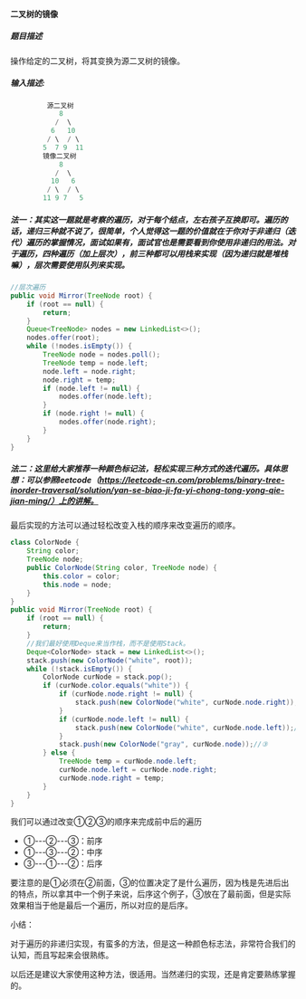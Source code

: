 #### 二叉树的镜像

##### 题目描述

操作给定的二叉树，将其变换为源二叉树的镜像。

##### 输入描述:

```java
         源二叉树 
    	    8
    	   /  \
    	  6   10
    	 / \  / \
    	5  7 9  11
    	镜像二叉树
    	    8
    	   /  \
    	  10   6
    	 / \  / \
    	11 9 7   5
```

<!--more-->

##### 法一：其实这一题就是考察的遍历，对于每个结点，左右孩子互换即可。遍历的话，递归三种就不说了，很简单，个人觉得这一题的价值就在于你对于非递归（迭代）遍历的掌握情况，面试如果有，面试官也是需要看到你使用非递归的用法。对于遍历，四种遍历（加上层次），前三种都可以用栈来实现（因为递归就是堆栈嘛），层次需要使用队列来实现。

```java
//层次遍历
public void Mirror(TreeNode root) {
    if (root == null) {
        return;
    }
    Queue<TreeNode> nodes = new LinkedList<>();
    nodes.offer(root);
    while (!nodes.isEmpty()) {
        TreeNode node = nodes.poll();
        TreeNode temp = node.left;
        node.left = node.right;
        node.right = temp;
        if (node.left != null) {
            nodes.offer(node.left);
        }
        if (node.right != null) {
            nodes.offer(node.right);
        }
    }
}
```

##### 法二：这里给大家推荐一种颜色标记法，轻松实现三种方式的迭代遍历。具体思想：可以参照leetcode（https://leetcode-cn.com/problems/binary-tree-inorder-traversal/solution/yan-se-biao-ji-fa-yi-chong-tong-yong-qie-jian-ming/）上的讲解。

最后实现的方法可以通过轻松改变入栈的顺序来改变遍历的顺序。

```java
class ColorNode {
    String color;
    TreeNode node;
    public ColorNode(String color, TreeNode node) {
        this.color = color;
        this.node = node;
    }
}
public void Mirror(TreeNode root) {
    if (root == null) {
        return;
    }
    //我们最好使用Deque来当作栈，而不是使用Stack。
    Deque<ColorNode> stack = new LinkedList<>();
    stack.push(new ColorNode("white", root));
    while (!stack.isEmpty()) {
        ColorNode curNode = stack.pop();
        if (curNode.color.equals("white")) {
            if (curNode.node.right != null) {
                stack.push(new ColorNode("white", curNode.node.right));//①
            }
            if (curNode.node.left != null) {
                stack.push(new ColorNode("white", curNode.node.left));//②
            }
            stack.push(new ColorNode("gray", curNode.node));//③
        } else {
            TreeNode temp = curNode.node.left;
            curNode.node.left = curNode.node.right;
            curNode.node.right = temp;
        }
    }
}
```

我们可以通过改变①②③的顺序来完成前中后的遍历

- ①---②---③：前序
- ①---③---②：中序
- ③---①---②：后序

要注意的是①必须在②前面，③的位置决定了是什么遍历，因为栈是先进后出的特点，所以拿其中一个例子来说，后序这个例子，③放在了最前面，但是实际效果相当于他是最后一个遍历，所以对应的是后序。

小结：

对于遍历的非递归实现，有蛮多的方法，但是这一种颜色标志法，非常符合我们的认知，而且写起来会很熟练。

以后还是建议大家使用这种方法，很适用。当然递归的实现，还是肯定要熟练掌握的。